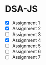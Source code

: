 # DSA-JS
- [x] Assignment 1
- [x] Assignment 2
- [ ] Assignment 3
- [x] Assignment 4
- [ ] Assignment 5
- [ ] Assignment 6
- [ ] Assignment 7
